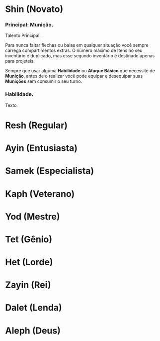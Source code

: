 # Shin (Novato)

### Principal: Munição.

Talento Principal.

Para nunca faltar flechas ou balas em qualquer situação você sempre carrega compartimentos extras. O número máximo de Itens no seu inventário é duplicado, mas esse segundo inventário é destinado apenas para projeteis.

Sempre que usar alguma **Habilidade** ou **Ataque Básico** que necessite de **Munição**, antes de o realizar você pode equipar e desequipar suas **Munições** sem consumir o seu turno.

### Habilidade.

Texto.

# Resh (Regular)

# Ayin (Entusiasta)

# Samek (Especialista)

# Kaph (Veterano)

# Yod (Mestre)

# Tet (Gênio)

# Het (Lorde)

# Zayin (Rei)

# Dalet (Lenda)

# Aleph (Deus)
